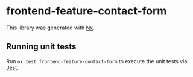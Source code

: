 # frontend-feature-contact-form

This library was generated with [Nx](https://nx.dev).

## Running unit tests

Run `nx test frontend-feature-contact-form` to execute the unit tests via [Jest](https://jestjs.io).
